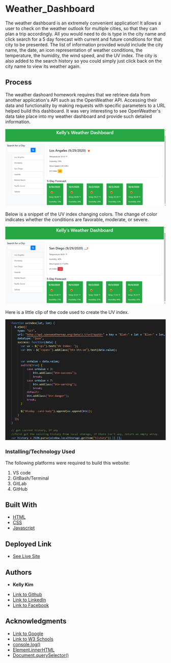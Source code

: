 # Weather_Dashboard

The weather dashboard is an extremely convenient application! It allows a user to check on the weather outlook for multiple cities, so that they can plan a trip accordingly. All you would need to do is type in the city name and click search for a 5 day forecast with current and future conditions for that city to be presented. The list of information provided would include the city name, the date, an icon representation of weather conditions, the temperature, the humidity, the wind speed, and the UV index. The city is also added to the search history so you could simply just click back on the city name to view its weather again.


## Process

The weather dashoard homework requires that we retrieve data from another application's API such as the OpenWeather API. Accessing their data and functionality by making requests with specific parameters to a URL helped build this dashboard. It was very interesting to see OpenWeather's data take place into my weather dashboard and provide such detailed information.

![Image](LA.png)

 Below is a snippet of the UV index changing colors. The change of color indicates whether the conditions are favorable, moderate, or severe.


![Image](SD.png)

Here is a little clip of the code used to create the UV index.

![Image](code.png)

### Installing/Technology Used

The following platforms were required to build this website:

1) VS code
2) GitBash/Terminal
3) GitLab
4) GitHub

## Built With

* [HTML](https://developer.mozilla.org/en-US/docs/Web/HTML)
* [CSS](https://developer.mozilla.org/en-US/docs/Web/CSS)
* [Javascript](https://developer.mozilla.org/en-US/doc/Web/CSS)

## Deployed Link

* [See Live Site]( https://kellykim831.github.io/Work-Day-Scheduler/)


## Authors

* **Kelly Kim** 

- [Link to Github](https://github.com/kellykim831)
- [Link to LinkedIn](https://www.linkedin.com/in/realtorkellykim/)
- [Link to Facebook](https://www.facebook.com/kimkelz)

## Acknowledgments

* [Link to Google](https://www.google.com)
* [Link to W3 Schools](https://www.w3schools.com)
* [console.log()](https://developer.mozilla.org/en-US/docs/Web/API/Console/log)
* [Element.innerHTML](https://developer.mozilla.org/en-US/docs/Web/API/Element/innerHTML)
* [Document.querySelector()](https://developer.mozilla.org/en-US/docs/Web/API/Document/querySelector)